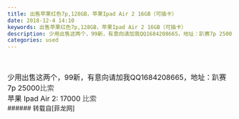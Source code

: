 ```yaml
---
title: 出售苹果红色7p,128GB，苹果Ipad Air 2 16GB（可插卡）
date: 2018-12-4 14:10
keywords: 出售苹果红色7p,128GB，苹果Ipad Air 2 16GB（可插卡）
description: 少用出售这两个，99新，有意向请加我QQ1684208665，地址：趴赛7p 25000比索 苹果 Ipad Air 2: 17000 比索
categories: used
---
```

<td class="t_f" id="postmessage_2404984">

<br/>
<br/>
<font size="3">少用出售这两个，99新，有意向请加我QQ1684208665，地址：趴赛</font><font size="3">7p 25000<font color="#545454"><font face="arial, sans-serif">比索</font></font> </font><br/>
<font size="3">苹果 Ipad Air 2: 17000 <font color="#545454"><font face="arial, sans-serif">比索</font></font></font><br/>
</td>
###### 转载自[菲龙网]